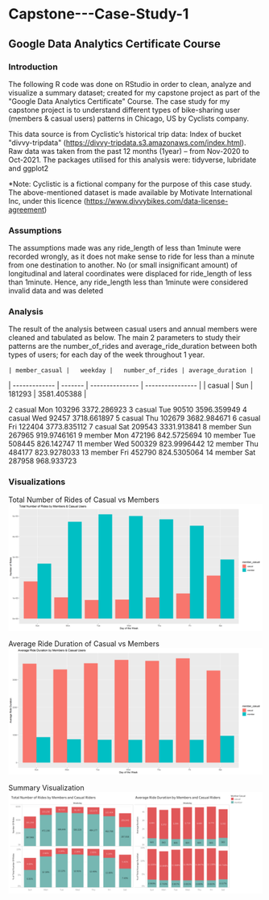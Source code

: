 # Capstone---Case-Study-1
## Google Data Analytics Certificate Course


### Introduction
The following R code was done on RStudio in order to clean, analyze and visualize a summary dataset; created for my capstone project as part of the "Google Data Analytics Certificate" Course. The case study for my capstone project is to understand different types of bike-sharing user (members & casual users) patterns in Chicago, US by Cyclists company.

This data source is from Cyclistic’s historical trip data: Index of bucket "divvy-tripdata" (https://divvy-tripdata.s3.amazonaws.com/index.html). Raw data was taken from the past 12 months (1year) – from Nov-2020 to Oct-2021. The packages utilised for this analysis were: tidyverse, lubridate and ggplot2

*Note: Cyclistic is a fictional company for the purpose of this case study. The above-mentioned dataset is made available by Motivate International Inc, under this licence (https://www.divvybikes.com/data-license-agreement)



### Assumptions 
The assumptions made was any ride_length of less than 1minute were recorded wrongly, as it does not make sense to ride for less than a minute from one destination to another. No (or small insignificant amount) of longitudinal and lateral coordinates were displaced for ride_length of less than 1minute. Hence, any ride_length less than 1minute were considered invalid data and was deleted


### Analysis
The result of the analysis between casual users and annual members were cleaned and tabulated as below. The main 2 parameters to study their patterns are the number_of_rides and average_ride_duration between both types of users; for each day of the week throughout 1 year.

	| member_casual |	weekday |	number_of_rides	| average_duration |
  | ------------- | ------- | --------------- | ---------------- |
  |   casual		  |   Sun		|  181293		      |  3581.405388     |
  
2	casual		Mon		103296		3372.286923
3	casual		Tue		90510	      	3596.359949
4	casual		Wed		92457	      	3718.661897
5	casual		Thu		102679		3682.984671
6	casual		Fri		122404		3773.835112
7	casual		Sat		209543		3331.913841
8	member		Sun		267965		919.9746161
9	member		Mon		472196		842.5725694
10	member		Tue		508445		826.142747
11	member		Wed		500329		823.9996442
12	member		Thu		484177		823.9278033
13	member		Fri		452790		824.5305064
14	member		Sat		287958		968.933723


### Visualizations
Total Number of Rides of Casual vs Members
![Total no. of rides](https://github.com/justin950717/Capstone-Project-1/blob/master/Visualizations/total_no_of_rides.png)


Average Ride Duration of Casual vs Members
![Average Ride Duration](https://github.com/justin950717/Capstone-Project-1/blob/master/Visualizations/average_ride_duration.png)

Summary Visualization
![Summary Visualization](https://github.com/justin950717/Capstone-Project-1/blob/master/Visualizations/Summary%20Results.png)




